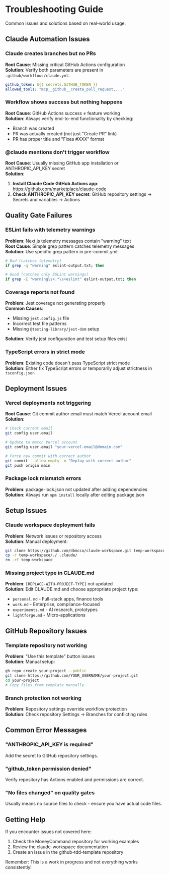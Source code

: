 # Troubleshooting Guide

Common issues and solutions based on real-world usage.

## Claude Automation Issues

### Claude creates branches but no PRs
**Root Cause**: Missing critical GitHub Actions configuration  
**Solution**: Verify both parameters are present in `.github/workflows/claude.yml`:
```yaml
github_token: ${{ secrets.GITHUB_TOKEN }}
allowed_tools: "mcp__github__create_pull_request,..."
```

### Workflow shows success but nothing happens
**Root Cause**: GitHub Actions success ≠ feature working  
**Solution**: Always verify end-to-end functionality by checking:
- Branch was created
- PR was actually created (not just "Create PR" link)
- PR has proper title and "Fixes #XXX" format

### @claude mentions don't trigger workflow
**Root Cause**: Usually missing GitHub app installation or ANTHROPIC_API_KEY secret  
**Solution**: 
1. **Install Claude Code GitHub Actions app**: https://github.com/marketplace/claude-code
2. **Check ANTHROPIC_API_KEY secret**: GitHub repository settings → Secrets and variables → Actions

## Quality Gate Failures

### ESLint fails with telemetry warnings
**Problem**: Next.js telemetry messages contain "warning" text  
**Root Cause**: Simple grep pattern catches telemetry messages  
**Solution**: Use specific grep pattern in pre-commit.yml:
```bash
# Bad (catches telemetry)
if grep -q "warning" eslint-output.txt; then

# Good (catches only ESLint warnings)  
if grep -E "warning\s+.*\s+eslint" eslint-output.txt; then
```

### Coverage reports not found
**Problem**: Jest coverage not generating properly  
**Common Causes**:
- Missing `jest.config.js` file
- Incorrect test file patterns
- Missing `@testing-library/jest-dom` setup

**Solution**: Verify jest configuration and test setup files exist

### TypeScript errors in strict mode
**Problem**: Existing code doesn't pass TypeScript strict mode  
**Solution**: Either fix TypeScript errors or temporarily adjust strictness in `tsconfig.json`

## Deployment Issues

### Vercel deployments not triggering
**Root Cause**: Git commit author email must match Vercel account email  
**Solution**: 
```bash
# Check current email
git config user.email

# Update to match Vercel account
git config user.email "your-vercel-email@domain.com"

# Force new commit with correct author
git commit --allow-empty -m "Deploy with correct author"
git push origin main
```

### Package lock mismatch errors
**Problem**: package-lock.json not updated after adding dependencies  
**Solution**: Always run `npm install` locally after editing package.json

## Setup Issues

### Claude workspace deployment fails
**Problem**: Network issues or repository access  
**Solution**: Manual deployment:
```bash
git clone https://github.com/dbmcco/claude-workspace.git temp-workspace
cp -r temp-workspace/./ .claude/
rm -rf temp-workspace
```

### Missing project type in CLAUDE.md
**Problem**: `[REPLACE-WITH-PROJECT-TYPE]` not updated  
**Solution**: Edit CLAUDE.md and choose appropriate project type:
- `personal.md` - Full-stack apps, finance tools
- `work.md` - Enterprise, compliance-focused
- `experiments.md` - AI research, prototypes  
- `lightforge.md` - Micro-applications

## GitHub Repository Issues

### Template repository not working
**Problem**: "Use this template" button issues  
**Solution**: Manual setup:
```bash
gh repo create your-project --public
git clone https://github.com/YOUR_USERNAME/your-project.git
cd your-project
# Copy files from template manually
```

### Branch protection not working
**Problem**: Repository settings override workflow protection  
**Solution**: Check repository Settings → Branches for conflicting rules

## Common Error Messages

### "ANTHROPIC_API_KEY is required"
Add the secret to GitHub repository settings.

### "github_token permission denied"
Verify repository has Actions enabled and permissions are correct.

### "No files changed" on quality gates
Usually means no source files to check - ensure you have actual code files.

## Getting Help

If you encounter issues not covered here:

1. Check the MoneyCommand repository for working examples
2. Review the claude-workspace documentation
3. Create an issue in the github-tdd-template repository

Remember: This is a work in progress and not everything works consistently!